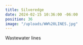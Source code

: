 ```yaml
---
title: Silveredge
date: 2024-02-15 10:36:00 -06:00
position: 36
image: "/uploads/WW%20LINES.jpg"
---
```


Wastewater lines